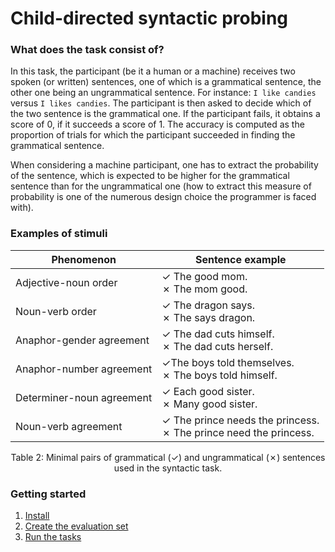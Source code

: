 # Child-directed syntactic probing

### What does the task consist of?

In this task, the participant (be it a human or a machine) receives two spoken (or written) sentences, one of which is a grammatical sentence, the other one being an ungrammatical sentence.
For instance: `I like candies` versus `I likes candies`. The participant is then asked to decide which of the two sentence is the grammatical one. If the participant fails, it obtains a score of 0, if it succeeds a score of 1.
The accuracy is computed as the proportion of trials for which the participant succeeded in finding the grammatical sentence.

When considering a machine participant, one has to extract the probability of the sentence, which is expected to be higher for the grammatical sentence than for the ungrammatical one (how to extract this measure of probability is one of the numerous design choice the programmer is faced with). 

### Examples of stimuli

<center>

| Phenomenon                | Sentence example                                                      |
|---------------------------|-----------------------------------------------------------------------|
| Adjective-noun order      | ✓ The good mom. <br> ✗ The mom good.                                  |
| Noun-verb order           | ✓ The dragon says. <br> ✗ The says dragon.                            |
| Anaphor-gender agreement  | ✓ The dad cuts himself. <br> ✗ The dad cuts herself.                  |
| Anaphor-number agreement  | ✓The boys told themselves. <br> ✗ The boys told himself.              |
| Determiner-noun agreement | ✓ Each good sister. <br> ✗ Many good sister.                          |
| Noun-verb agreement       | ✓ The prince needs the princess. <br> ✗ The prince need the princess. |

Table 2: Minimal pairs of grammatical (✓)  and ungrammatical (✗) sentences used in the syntactic task.
</center>

### Getting started

1. [Install](./docs/installation.md)
2. [Create the evaluation set](./docs/build_evaluation.md)
3. [Run the tasks](./docs/run_tasks.md)